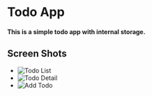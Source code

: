 # Todo App

#### This is a simple todo app with internal storage.

## Screen Shots



- ![Todo List](https://res.cloudinary.com/dlzwvem1a/image/upload/v1642871556/Screenshot_1642871527_labunl.png)
- ![Todo Detail](https://res.cloudinary.com/dlzwvem1a/image/upload/v1642871433/Screenshot_1642871228_ex13qj.png) 
- ![Add Todo](https://res.cloudinary.com/dlzwvem1a/image/upload/v1642871432/Screenshot_1642871212_g5rwql.png)


